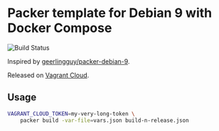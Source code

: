 # Packer template for Debian 9 with Docker Compose

![Build Status](https://gitlab.com/le-garff-yoann/packer-debian9-compose/badges/master/build.svg)

Inspired by [geerlingguy/packer-debian-9](https://github.com/geerlingguy/packer-debian-9).

Released on [Vagrant Cloud](https://app.vagrantup.com/le-garff-yoann/boxes/debian9-compose).

## Usage

```bash
VAGRANT_CLOUD_TOKEN=my-very-long-token \
    packer build -var-file=vars.json build-n-release.json
```
